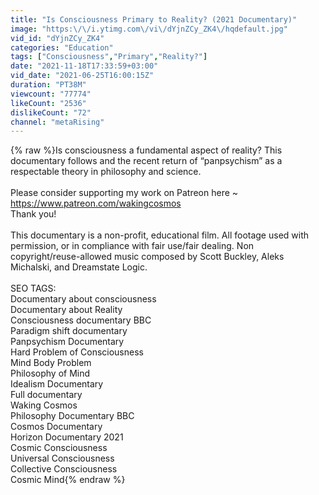 ```yaml
---
title: "Is Consciousness Primary to Reality? (2021 Documentary)"
image: "https:\/\/i.ytimg.com\/vi\/dYjnZCy_ZK4\/hqdefault.jpg"
vid_id: "dYjnZCy_ZK4"
categories: "Education"
tags: ["Consciousness","Primary","Reality?"]
date: "2021-11-18T17:33:59+03:00"
vid_date: "2021-06-25T16:00:15Z"
duration: "PT38M"
viewcount: "77774"
likeCount: "2536"
dislikeCount: "72"
channel: "metaRising"
---
```

{% raw %}Is consciousness a fundamental aspect of reality? This documentary follows and the recent return of “panpsychism” as a respectable theory in philosophy and science.<br /><br />Please consider supporting my work on Patreon here ~ <a rel="nofollow" target="blank" href="https://www.patreon.com/wakingcosmos">https://www.patreon.com/wakingcosmos</a> <br />Thank you! <br /><br />This documentary is a non-profit, educational film. All footage used with permission, or in compliance with fair use/fair dealing. Non copyright/reuse-allowed music composed by Scott Buckley, Aleks Michalski, and Dreamstate Logic.<br /><br />SEO TAGS: <br />Documentary about consciousness <br />Documentary about Reality <br />Consciousness documentary BBC <br />Paradigm shift documentary <br />Panpsychism Documentary <br />Hard Problem of Consciousness<br />Mind Body Problem<br />Philosophy of Mind<br />Idealism Documentary <br />Full documentary <br />Waking Cosmos <br />Philosophy Documentary BBC <br />Cosmos Documentary <br />Horizon Documentary 2021<br />Cosmic Consciousness<br />Universal Consciousness<br />Collective Consciousness<br />Cosmic Mind{% endraw %}
